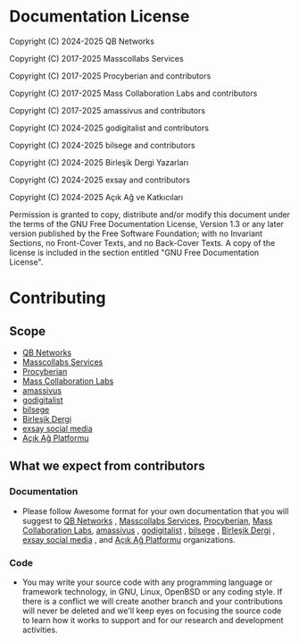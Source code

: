 # Documentation License

Copyright (C)  2024-2025  QB Networks

Copyright (C)  2017-2025  Masscollabs Services

Copyright (C)  2017-2025  Procyberian and contributors

Copyright (C)  2017-2025  Mass Collaboration Labs and contributors

Copyright (C)  2017-2025  amassivus and contributors

Copyright (C) 2024-2025 godigitalist and contributors

Copyright (C) 2024-2025 bilsege and contributors

Copyright (C) 2024-2025  Birleşik Dergi Yazarları

Copyright (C) 2024-2025  exsay and contributors

Copyright (C) 2024-2025  Açık Ağ ve Katkıcıları

Permission is granted to copy, distribute and/or modify this document
under the terms of the GNU Free Documentation License, Version 1.3
or any later version published by the Free Software Foundation;
with no Invariant Sections, no Front-Cover Texts, and no Back-Cover Texts.
A copy of the license is included in the section entitled "GNU
Free Documentation License".


# Contributing

## Scope 

* [QB Networks](https://github.com/qbnetworks)
* [Masscollabs Services](https://github.com/masscollabs)
* [Procyberian](https://github.com/procyberian) 
* [Mass Collaboration Labs](https://github.com/masscollaborationlabs)
* [amassivus](https://www.github.com/amassivus)
* [godigitalist](https://github.com/godigitalist)
* [bilsege](https://github.com/bilsege)
* [Birleşik Dergi](https://github.com/birlesikxyz)
* [exsay social media](https://github.com/exsayxyz) 
* [Açık Ağ Platformu](https://github.com/acikag)

## What we expect from contributors

### Documentation

* Please follow Awesome format for your own documentation that you will suggest to [QB Networks](https://github.com/qbnetworks) , [Masscollabs Services](https://github.com/masscollabs), [Procyberian](https://github.com/procyberian), [Mass Collaboration Labs](https://github.com/masscollaborationlabs), [amassivus](https://www.github.com/amassivus) , [godigitalist](https://github.com/godigitalist) , [bilsege](https://github.com/bilsege) , [Birleşik Dergi](https://github.com/birlesikxyz) , [exsay social media](https://github.com/exsayxyz) , and [Açık Ağ Platformu](https://github.com/acikag) organizations.

### Code

* You may write your source code with any programming language or framework technology, in GNU, Linux, OpenBSD or any coding style. If there is a conflict we will create another branch and your contributions will never be deleted and we'll keep eyes on focusing the source code to learn how it works to support and for our research and development activities.

